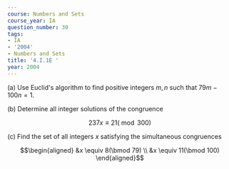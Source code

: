 ```yaml
---
course: Numbers and Sets
course_year: IA
question_number: 30
tags:
- IA
- '2004'
- Numbers and Sets
title: '4.I.1E '
year: 2004
---
```



(a) Use Euclid's algorithm to find positive integers $m, n$ such that $79 m-100 n=1$.

(b) Determine all integer solutions of the congruence

$$237 x \equiv 21(\bmod 300)$$

(c) Find the set of all integers $x$ satisfying the simultaneous congruences

$$\begin{aligned}
&x \equiv 8(\bmod 79) \\
&x \equiv 11(\bmod 100)
\end{aligned}$$